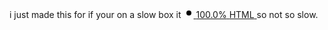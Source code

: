 i just made this for if your on a slow box it 
<a class="d-inline-flex flex-items-center flex-nowrap Link--secondary no-underline text-small mr-3" href="https://github.com/search?q=repo%3Awtvtricks%2Fwtvtricks.github.io++language%3AHTML&type=code" data-ga-click="Repository, language stats search click, location:repo overview">
          <svg style="color:#e34c26;" aria-hidden="true" height="16" viewBox="0 0 16 16" version="1.1" width="16" data-view-component="true" class="octicon octicon-dot-fill mr-2">
    <path d="M8 4a4 4 0 1 1 0 8 4 4 0 0 1 0-8Z"></path>
</svg>
          <span>100.0%</span>
          <span class="color-fg-default text-bold mr-1">HTML</span>
        </a> so not so slow.

